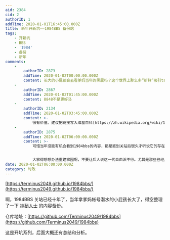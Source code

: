 ```yaml
---
aid: 2384
cid: 2
authorID: 1
addTime: 2020-01-01T16:45:00.000Z
title: 新年开新坑——1984BBS 备份站
tags:
    - 开新坑
    - BBS
    - '1984'
    - 备份
    - 新年
comments:
    -
        authorID: 2873
        addTime: 2020-01-02T00:00:00.000Z
        content: 长大的小屁孩会去看爹妈当年的黑屁吗？这个世界上那么多“新鲜”吸引ta们
    -
        authorID: 2867
        addTime: 2020-01-02T01:45:00.000Z
        content: 8848不是更好马
    -
        authorID: 2134
        addTime: 2020-01-02T03:45:00.000Z
        content: >-
            很有价值。建议把链接写入维基百科[https://zh.wikipedia.org/wiki/1984bbs](https://zh.wikipedia.org/wiki/1984bbs)。
    -
        authorID: 2875
        addTime: 2020-01-02T06:00:00.000Z
        content: >-
            可惜当年没能有机会看到1984bbs的内容，都是直到关站后很久才听说它的存在。一万人的论坛非常雄伟壮观了，旧品葱其实有点1984bbs的意思，规模小一些，开放浏览罢了。


            大家得想想办法重建家园啊，不要让后人说这一代自由派不行。尤其是那些已经身在海外的朋友，如果衣食无忧的话可以做做这件事。当然，这里的geek们其实可以设想一下新的技术和运营架构以适应墙+网军的新时代。
date: 2020-01-02T06:00:00.000Z
category: 时政
---
```


[https://terminus2049.github.io/1984bbs/](https://terminus2049.github.io/1984bbs/)

啊，1984BBS 关站已经十年了，当年拿爹妈帐号潜水的小屁孩长大了，得空整理了一下 [神秘人士](https://github.com/howardrotterdam/backup-1984bbs) 的内容备份。

仓库地址：[https://github.com/Terminus2049/1984bbs](https://github.com/Terminus2049/1984bbs)

这是开坑系列，后面大概还有总结和分析。
